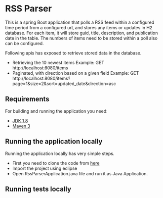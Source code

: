 # RSS Parser

This is a spring Boot application that polls a RSS feed within a configured time period from a configured url, and stores any items or updates in H2 database. For each item, it will store guid, title, description, and publication date in the table. The numbers of items need to be stored within a poll also can be configured.

Following apis has exposed to retrieve stored data in the database.

- Retrieving the 10 newest items
	Example: GET http://localhost:8080/items
- Paginated, with direction based on a given field
	Example: GET http://localhost:8080/items?page=1&size=2&sort=updated_date&direction=asc
	
## Requirements

For building and running the application you need:

- [JDK 1.8](http://www.oracle.com/technetwork/java/javase/downloads/jdk8-downloads-2133151.html)
- [Maven 3](https://maven.apache.org)

## Running the application locally

Running the application locally has very simple steps.

- First you need to clone the code from [here](url-test)
- Import the project using eclipse
- Open RssParserApplication.java file and run it as Java Application.

## Running tests locally

